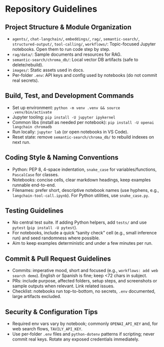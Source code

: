 # Repository Guidelines

## Project Structure & Module Organization
- `agents/`, `chat-langchain/`, `embeddings/`, `rag/`, `semantic-search/`, `structured-output/`, `tool-calling/`, `workflows/`: Topic-focused Jupyter notebooks. Open them to run code step by step.
- `rag/data/`: Sample documents and resources for RAG.
- `semantic-search/chroma_db/`: Local vector DB artifacts (safe to delete/rebuild).
- `images/`: Static assets used in docs.
- Per-folder `.env`: API keys and config used by notebooks (do not commit real secrets).

## Build, Test, and Development Commands
- Set up environment: `python -m venv .venv && source .venv/bin/activate`
- Jupyter tooling: `pip install -U jupyter ipykernel`
- Common libs (install as needed per notebook): `pip install -U openai langchain chromadb`
- Run locally: `jupyter lab` (or open notebooks in VS Code).
- Reset state: remove `semantic-search/chroma_db/` to rebuild indexes on next run.

## Coding Style & Naming Conventions
- Python: PEP 8, 4-space indentation, `snake_case` for variables/functions, `PascalCase` for classes.
- Notebooks: concise cells, clear markdown headings, keep examples runnable end-to-end.
- Filenames: prefer short, descriptive notebook names (use hyphens, e.g., `langchain-tool-call.ipynb`). For Python utilities, use `snake_case.py`.

## Testing Guidelines
- No central test suite. If adding Python helpers, add `tests/` and use `pytest` (`pip install -U pytest`).
- For notebooks, include a quick “sanity check” cell (e.g., small inference run) and seed randomness where possible.
- Aim to keep examples deterministic and under a few minutes per run.

## Commit & Pull Request Guidelines
- Commits: imperative mood, short and focused (e.g., `workflows: add web search demo`). English or Spanish is fine; keep <72 chars in subject.
- PRs: include purpose, affected folders, setup steps, and screenshots or sample outputs when relevant. Link related issues.
- Checklist: notebooks run top-to-bottom, no secrets, `.env` documented, large artifacts excluded.

## Security & Configuration Tips
- Required env vars vary by notebook; commonly `OPENAI_API_KEY` and, for web search flows, `TAVILY_API_KEY`.
- Use per-folder `.env` files and `python-dotenv` patterns if scripting; never commit real keys. Rotate any exposed credentials immediately.

